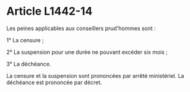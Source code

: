 # Article L1442-14

Les peines applicables aux conseillers prud'hommes sont :

1° La censure ;

2° La suspension pour une durée ne pouvant excéder six mois ;

3° La déchéance.

La censure et la suspension sont prononcées par arrêté ministériel. La déchéance est prononcée par décret.